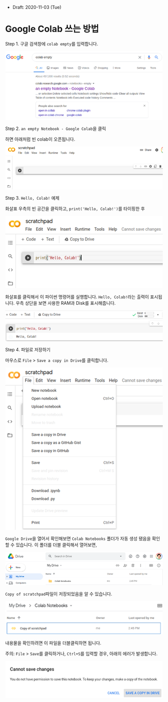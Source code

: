 * Draft: 2020-11-03 (Tue)

# Google Colab 쓰는 방법

Step 1. 구글 검색창에 `colab empty`를 입력합니다.

<img src='images/google_search-colab_empty.png'>

Step 2. `an empty Notebook - Google Colab`을 클릭

하면 아래처럼 빈 colab이 오픈됩니다.

<img src='images/google_colab-scratchpad.png'>

 Step 3. `Hello, Colab!` 예제

화살표 우측의 빈 공간을 클릭하고, `print('Hello, Colab!')`를 타이핑한 후

<img src='images/google_colab-hello_colab.png'>

화살표를 클릭해서 이 파이썬 명령어를 실행합니다. `Hello, Colab!`라는 출력이 표시됩니다. 우측 상단을 보면 사용한 RAM과 Disk를 표시해줍니다.

<img src='images/google_colab-hello_colab-executed.png'>



Step 4. 파일로 저장하기

마우스로 `File` > `Save a copy in Drive`를 클릭합니다.

<img src='images/google_colab-menu--File.png'>

`Google Drive`을 열어서 확인해보면 `Colab Notebooks` 폴더가 자동 생성 됐음을 확인할 수 있습니다. 이 폴더를 더블 클릭해서 열어보면,

<img src='images/google_drive-my_drive-colab_notebooks.png'>

`Copy of scratchpad`파일이 저장되었음을 알 수 있습니다. 

<img src='images/google_drive-my_drive-colab_notebooks-copy_of_scratchpad.png'>

내용물을 확인하려면 이 파일을 더블클릭하면 됩니다.



주의: `File` > `Save`를 클릭하거나, `Ctrl+S`를 입력할 경우, 아래의 에러가 발생합니다.

<img src='images/google_colab-menu--File-Save-Cannot_save_changes.png'>